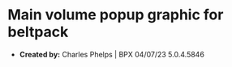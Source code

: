 # Main volume popup graphic for beltpack

- **Created by:** Charles Phelps | BPX 04/07/23 5.0.4.5846
